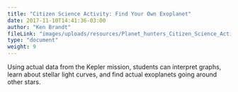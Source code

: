 ```yaml
---
title: "Citizen Science Activity: Find Your Own Exoplanet"
date: 2017-11-10T14:41:36-03:00
author: "Ken Brandt"
fileLink: "images/uploads/resources/Planet_hunters_Citizen_Science_Activity.docx"
type: "document"
weight: 9
---
```


Using actual data from the Kepler mission, students can interpret graphs, learn about stellar light curves, and find actual exoplanets going around other stars.
